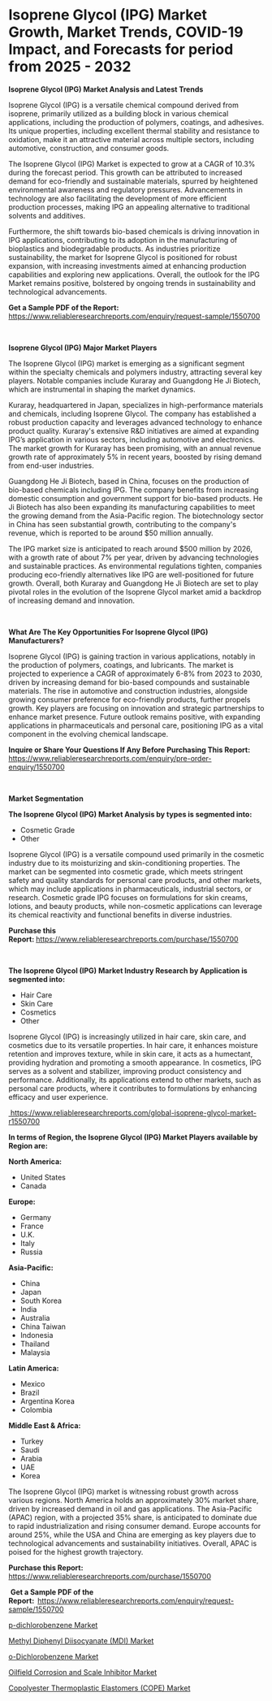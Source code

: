 <p><h1>Isoprene Glycol (IPG) Market Growth, Market Trends, COVID-19 Impact, and Forecasts for period from 2025 - 2032</h1></p><p><strong>Isoprene Glycol (IPG) Market Analysis and Latest Trends</strong></p>
<p><p>Isoprene Glycol (IPG) is a versatile chemical compound derived from isoprene, primarily utilized as a building block in various chemical applications, including the production of polymers, coatings, and adhesives. Its unique properties, including excellent thermal stability and resistance to oxidation, make it an attractive material across multiple sectors, including automotive, construction, and consumer goods.</p><p>The Isoprene Glycol (IPG) Market is expected to grow at a CAGR of 10.3% during the forecast period. This growth can be attributed to increased demand for eco-friendly and sustainable materials, spurred by heightened environmental awareness and regulatory pressures. Advancements in technology are also facilitating the development of more efficient production processes, making IPG an appealing alternative to traditional solvents and additives.</p><p>Furthermore, the shift towards bio-based chemicals is driving innovation in IPG applications, contributing to its adoption in the manufacturing of bioplastics and biodegradable products. As industries prioritize sustainability, the market for Isoprene Glycol is positioned for robust expansion, with increasing investments aimed at enhancing production capabilities and exploring new applications. Overall, the outlook for the IPG Market remains positive, bolstered by ongoing trends in sustainability and technological advancements.</p></p>
<p><strong>Get a Sample PDF of the Report:&nbsp;</strong> <a href="https://www.reliableresearchreports.com/enquiry/request-sample/1550700?utm_campaign=34&utm_medium=2&utm_source=Github&utm_content=ia&utm_term=02042025&utm_id=isoprene-glycol-ipg">https://www.reliableresearchreports.com/enquiry/request-sample/1550700</a></p>
<p>&nbsp;</p>
<p><strong>Isoprene Glycol (IPG) Major Market Players</strong></p>
<p><p>The Isoprene Glycol (IPG) market is emerging as a significant segment within the specialty chemicals and polymers industry, attracting several key players. Notable companies include Kuraray and Guangdong He Ji Biotech, which are instrumental in shaping the market dynamics.</p><p>Kuraray, headquartered in Japan, specializes in high-performance materials and chemicals, including Isoprene Glycol. The company has established a robust production capacity and leverages advanced technology to enhance product quality. Kuraray's extensive R&D initiatives are aimed at expanding IPG’s application in various sectors, including automotive and electronics. The market growth for Kuraray has been promising, with an annual revenue growth rate of approximately 5% in recent years, boosted by rising demand from end-user industries.</p><p>Guangdong He Ji Biotech, based in China, focuses on the production of bio-based chemicals including IPG. The company benefits from increasing domestic consumption and government support for bio-based products. He Ji Biotech has also been expanding its manufacturing capabilities to meet the growing demand from the Asia-Pacific region. The biotechnology sector in China has seen substantial growth, contributing to the company's revenue, which is reported to be around $50 million annually.</p><p>The IPG market size is anticipated to reach around $500 million by 2026, with a growth rate of about 7% per year, driven by advancing technologies and sustainable practices. As environmental regulations tighten, companies producing eco-friendly alternatives like IPG are well-positioned for future growth. Overall, both Kuraray and Guangdong He Ji Biotech are set to play pivotal roles in the evolution of the Isoprene Glycol market amid a backdrop of increasing demand and innovation.</p></p>
<p>&nbsp;</p>
<p><strong>What Are The Key Opportunities For Isoprene Glycol (IPG) Manufacturers?</strong></p>
<p><p>Isoprene Glycol (IPG) is gaining traction in various applications, notably in the production of polymers, coatings, and lubricants. The market is projected to experience a CAGR of approximately 6-8% from 2023 to 2030, driven by increasing demand for bio-based compounds and sustainable materials. The rise in automotive and construction industries, alongside growing consumer preference for eco-friendly products, further propels growth. Key players are focusing on innovation and strategic partnerships to enhance market presence. Future outlook remains positive, with expanding applications in pharmaceuticals and personal care, positioning IPG as a vital component in the evolving chemical landscape.</p></p>
<p><strong>Inquire or Share Your Questions If Any Before Purchasing This Report:</strong> <a href="https://www.reliableresearchreports.com/enquiry/pre-order-enquiry/1550700?utm_campaign=34&utm_medium=2&utm_source=Github&utm_content=ia&utm_term=02042025&utm_id=isoprene-glycol-ipg">https://www.reliableresearchreports.com/enquiry/pre-order-enquiry/1550700</a></p>
<p>&nbsp;</p>
<p><strong>Market Segmentation</strong></p>
<p><strong>The Isoprene Glycol (IPG) Market Analysis by types is segmented into:</strong></p>
<p><ul><li>Cosmetic Grade</li><li>Other</li></ul></p>
<p><p>Isoprene Glycol (IPG) is a versatile compound used primarily in the cosmetic industry due to its moisturizing and skin-conditioning properties. The market can be segmented into cosmetic grade, which meets stringent safety and quality standards for personal care products, and other markets, which may include applications in pharmaceuticals, industrial sectors, or research. Cosmetic grade IPG focuses on formulations for skin creams, lotions, and beauty products, while non-cosmetic applications can leverage its chemical reactivity and functional benefits in diverse industries.</p></p>
<p><strong>Purchase this Report:&nbsp;</strong><a href="https://www.reliableresearchreports.com/purchase/1550700?utm_campaign=34&utm_medium=2&utm_source=Github&utm_content=ia&utm_term=02042025&utm_id=isoprene-glycol-ipg">https://www.reliableresearchreports.com/purchase/1550700</a></p>
<p>&nbsp;</p>
<p><strong>The Isoprene Glycol (IPG) Market Industry Research by Application is segmented into:</strong></p>
<p><ul><li>Hair Care</li><li>Skin Care</li><li>Cosmetics</li><li>Other</li></ul></p>
<p><p>Isoprene Glycol (IPG) is increasingly utilized in hair care, skin care, and cosmetics due to its versatile properties. In hair care, it enhances moisture retention and improves texture, while in skin care, it acts as a humectant, providing hydration and promoting a smooth appearance. In cosmetics, IPG serves as a solvent and stabilizer, improving product consistency and performance. Additionally, its applications extend to other markets, such as personal care products, where it contributes to formulations by enhancing efficacy and user experience.</p></p>
<p><a href="https://www.reliableresearchreports.com/global-isoprene-glycol-market-r1550700?utm_campaign=34&utm_medium=2&utm_source=Github&utm_content=ia&utm_term=02042025&utm_id=isoprene-glycol-ipg">&nbsp;https://www.reliableresearchreports.com/global-isoprene-glycol-market-r1550700</a></p>
<p><strong>In terms of Region, the Isoprene Glycol (IPG) Market Players available by Region are:</strong></p>
<p>
    <p> <strong> North America: </strong>
        <ul>
            <li>United States</li>
            <li>Canada</li>
        </ul>
        </p> 
    <p> <strong> Europe: </strong>
        <ul>
            <li>Germany</li>
            <li>France</li>
            <li>U.K.</li>
            <li>Italy</li>
            <li>Russia</li>
        </ul>
        </p> 
    <p> <strong> Asia-Pacific: </strong>
        <ul>
            <li>China</li>
            <li>Japan</li>
            <li>South Korea</li>
            <li>India</li>
            <li>Australia</li>
            <li>China Taiwan</li>
            <li>Indonesia</li>
            <li>Thailand</li>
            <li>Malaysia</li>
        </ul>
        </p> 
    <p> <strong> Latin America: </strong>
        <ul>
            <li>Mexico</li>
            <li>Brazil</li>
            <li>Argentina Korea</li>
            <li>Colombia</li>
        </ul>
        </p> 
    <p> <strong> Middle East & Africa: </strong>
        <ul>
            <li>Turkey</li>
            <li>Saudi</li>
            <li>Arabia</li>
            <li>UAE</li>
            <li>Korea</li>
        </ul>
    </p>
    </p>
<p><p>The Isoprene Glycol (IPG) market is witnessing robust growth across various regions. North America holds an approximately 30% market share, driven by increased demand in oil and gas applications. The Asia-Pacific (APAC) region, with a projected 35% share, is anticipated to dominate due to rapid industrialization and rising consumer demand. Europe accounts for around 25%, while the USA and China are emerging as key players due to technological advancements and sustainability initiatives. Overall, APAC is poised for the highest growth trajectory.</p></p>
<p><strong>Purchase this Report: </strong><a href="https://www.reliableresearchreports.com/purchase/1550700?utm_campaign=34&utm_medium=2&utm_source=Github&utm_content=ia&utm_term=02042025&utm_id=isoprene-glycol-ipg">https://www.reliableresearchreports.com/purchase/1550700</a></p>
<p>&nbsp;<strong>Get a Sample PDF of the Report:&nbsp;&nbsp;</strong><a href="https://www.reliableresearchreports.com/enquiry/request-sample/1550700?utm_campaign=34&utm_medium=2&utm_source=Github&utm_content=ia&utm_term=02042025&utm_id=isoprene-glycol-ipg">https://www.reliableresearchreports.com/enquiry/request-sample/1550700</a></p>
<p><strong></strong></p>
<p><p><a href="https://github.com/mookiesville/Market-Research-Report-List-1/blob/main/p-dichlorobenzene-market.md?utm_campaign=34&utm_medium=2&utm_source=Github&utm_content=ia&utm_term=02042025&utm_id=isoprene-glycol-ipg">p-dichlorobenzene Market</a></p><p><a href="https://github.com/marlanamarvn/Market-Research-Report-List-1/blob/main/methyl-diphenyl-diisocyanate-mdi-market.md?utm_campaign=34&utm_medium=2&utm_source=Github&utm_content=ia&utm_term=02042025&utm_id=isoprene-glycol-ipg">Methyl Diphenyl Diisocyanate (MDI) Market</a></p><p><a href="https://github.com/castoriffic/Market-Research-Report-List-6/blob/main/o-dichlorobenzene-market.md?utm_campaign=34&utm_medium=2&utm_source=Github&utm_content=ia&utm_term=02042025&utm_id=isoprene-glycol-ipg">o-Dichlorobenzene Market</a></p><p><a href="https://github.com/willjis/Market-Research-Report-List-1/blob/main/oilfield-corrosion-and-scale-inhibitor-market.md?utm_campaign=34&utm_medium=2&utm_source=Github&utm_content=ia&utm_term=02042025&utm_id=isoprene-glycol-ipg">Oilfield Corrosion and Scale Inhibitor Market</a></p><p><a href="https://github.com/XavierTyler76/Market-Research-Report-List-1/blob/main/copolyester-thermoplastic-elastomers-cope-market.md?utm_campaign=34&utm_medium=2&utm_source=Github&utm_content=ia&utm_term=02042025&utm_id=isoprene-glycol-ipg">Copolyester Thermoplastic Elastomers (COPE) Market</a></p></p>
